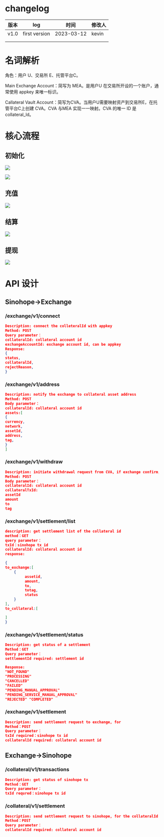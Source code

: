 # changelog

| 版本 | log           | 时间       | 修改人 |
| ---- | ------------- | ---------- | ------ |
| v1.0 | first version | 2023-03-12 | kevin  |
|      |               |            |        |
|      |               |            |        |



# 名词解析

角色：用户 U、交易所 E、托管平台C。

Main Exchange Account：简写为 MEA。是用户U 在交易所开设的一个账户，通常使用 appkey 来唯一标识。

Callateral Vault Account：简写为CVA。当用户U需要映射资产到交易所E，在托管平台C上创建 CVA。CVA 与MEA 实现一一映射。CVA 的唯一 ID 是 collateral_Id。

# 核心流程

## 初始化

![](./images/setup_cva_share.png)

![](./images/setup_seq.png)

## 充值

![](./images/deposit.png)

## 结算

![](./images/settlement.png)

## 提现

![](./images/withdraw.png)

# API  设计

## Sinohope->Exchange

### /exchange/v1/connect

```JSON
Description: connect the colleteralId with appkey
Method: POST
Query parameter：
collateralId: collateral account id
exchangeAccountId: exchange account id, can be appkey
Response:
{
status,
collateralId,
rejectReason,
}
```

### /exchange/v1/address

```JSON
Description: notify the exchange to collateral asset address
Method: POST
Body parameter：
collateralId: collateral account id
assets:[
{
currency,
network,
assetId,
address,
tag,
}
]
```

### /exchange/v1/withdraw

```JSON
Description: initiate withdrawal request from CVA, if exchange confirm, it will reduce the customer available amount in MEA
Method: POST
Body parameter：
collateralId: collateral account id
collateralTxId:
assetId
amount
to
tag
```

### /exchange/v1/settlement/list

```JSON
description: get settlement list of the collateral id
method：GET
query parameter：
txId：sinohope tx id
collateralId: collateral account id
response:

{
to_exchange:[
    {
         assetid,
         amount,
         to,
         totag,
         status   
    }
],
to_collateral:[

]
}
```

### /exchange/v1/settlement/status

```JSON
Description: get status of a settlement
Method：GET
Query parameter：
settlementId required: settlement id

Response:
"NOT_FOUND" 
"PROCESSING" 
"CANCELLED" 
"FAILED" 
"PENDING_MANUAL_APPROVAL" 
"PENDING_SERVICE_MANUAL_APPROVAL" 
"REJECTED" "COMPLETED"
```

### /exchange/v1/settlement

```JSON
Description: send settlement request to exchange, for
Method：POST
Query parameter：
txId required：sinohope tx id
collateralId required: collateral account id
```

## Exchange->Sinohope

### /collateral/v1/transactions

```JSON
Description: get status of sinohope tx
Method：GET
Query parameter：
txId requred：sinohope tx id
```

### /collateral/v1/settlement

```JSON
Description: send settlement request to sinohope, for the collateralId
Method：POST
Query parameter：
collateralId required: collateral account id
```